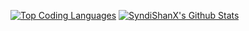 [![Top Coding Languages](https://github-readme-stats.vercel.app/api/top-langs/?username=SyndiShanX&count_private=true&show_icons=true&theme=dark)](https://github.com/anuraghazra/github-readme-stats)
[![SyndiShanX's Github Stats](https://github-readme-stats.vercel.app/api?username=SyndiShanX&include_all_commits=true&count_private=true&show_icons=true&theme=dark&custom_title=SyndiShanX%27s%20GitHub%20Stats&ring_color=35AFEA)](https://github.com/anuraghazra/github-readme-stats)

